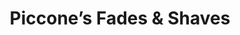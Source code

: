 ---
title: "Piccone’s Fades & Shaves"
url: /ashland/piccones-fades-and-shaves/
shop: hairdresser
---